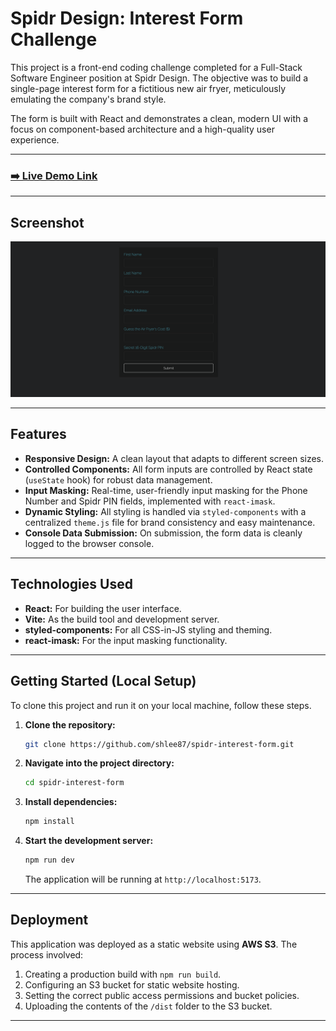 # Spidr Design: Interest Form Challenge

This project is a front-end coding challenge completed for a Full-Stack Software Engineer position at Spidr Design. The objective was to build a single-page interest form for a fictitious new air fryer, meticulously emulating the company's brand style.

The form is built with React and demonstrates a clean, modern UI with a focus on component-based architecture and a high-quality user experience.

---

### **[➡️ Live Demo Link](http://spidr-form-seonghoon-20250715.s3-website-us-east-1.amazonaws.com/)**

---

## Screenshot

![Spidr Design Interest Form](./screenshot.png)


---

## Features

-   **Responsive Design:** A clean layout that adapts to different screen sizes.
-   **Controlled Components:** All form inputs are controlled by React state (`useState` hook) for robust data management.
-   **Input Masking:** Real-time, user-friendly input masking for the Phone Number and Spidr PIN fields, implemented with `react-imask`.
-   **Dynamic Styling:** All styling is handled via `styled-components` with a centralized `theme.js` file for brand consistency and easy maintenance.
-   **Console Data Submission:** On submission, the form data is cleanly logged to the browser console.

---

## Technologies Used

-   **React:** For building the user interface.
-   **Vite:** As the build tool and development server.
-   **styled-components:** For all CSS-in-JS styling and theming.
-   **react-imask:** For the input masking functionality.

---

## Getting Started (Local Setup)

To clone this project and run it on your local machine, follow these steps.

1.  **Clone the repository:**
    ```bash
    git clone https://github.com/shlee87/spidr-interest-form.git
    ```

2.  **Navigate into the project directory:**
    ```bash
    cd spidr-interest-form
    ```

3.  **Install dependencies:**
    ```bash
    npm install
    ```

4.  **Start the development server:**
    ```bash
    npm run dev
    ```
    The application will be running at `http://localhost:5173`.

---

## Deployment

This application was deployed as a static website using **AWS S3**. The process involved:
1.  Creating a production build with `npm run build`.
2.  Configuring an S3 bucket for static website hosting.
3.  Setting the correct public access permissions and bucket policies.
4.  Uploading the contents of the `/dist` folder to the S3 bucket.

---

